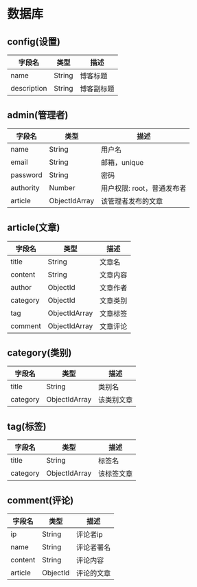# 数据库

## config(设置)
| 字段名 | 类型 | 描述 |
| ---- | ------- | ----- |
| name | String | 博客标题 |
| description | String | 博客副标题 |

## admin(管理者)

| 字段名 | 类型 | 描述 |
| ---- | ------- | ----- |
| name | String | 用户名 |
| email | String | 邮箱，unique |
| password | String | 密码 |
| authority | Number | 用户权限: root，普通发布者 |
| article | ObjectIdArray | 该管理者发布的文章 |

## article(文章)

| 字段名 | 类型 | 描述 |
| ---- | ------- | ----- |
| title | String | 文章名 |
| content | String | 文章内容 |
| author | ObjectId | 文章作者 |
| category | ObjectId | 文章类别 |
| tag | ObjectIdArray | 文章标签 |
| comment | ObjectIdArray | 文章评论 |

## category(类别)

| 字段名 | 类型 | 描述 |
| ---- | ------- | ----- |
| title | String | 类别名 |
| category | ObjectIdArray | 该类别文章 |

## tag(标签)

| 字段名 | 类型 | 描述 |
| ---- | ------- | ----- |
| title | String | 标签名 |
| category | ObjectIdArray | 该标签文章 |

## comment(评论)

| 字段名 | 类型 | 描述 |
| ---- | ------- | ----- |
| ip | String | 评论者ip |
| name | String | 评论者署名 |
| content | String | 评论内容 |
| article | ObjectId | 评论的文章 |
